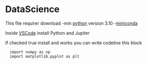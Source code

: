# DataScience

This file requirer download 
-min [python](https://www.python.org/downloads/release/python-3100a2/) version 3.10 
-[miniconda](https://repo.anaconda.com/miniconda/Miniconda3-latest-Windows-x86_64.exe) 


Inside [VSCode](https://code.visualstudio.com/download#) install Python and Jupiter 

If checked true install and works you can write codeline this block

  ``` import pandas as pd
    import numpy as np
    import matplotlib.pyplot as plt
  ```
